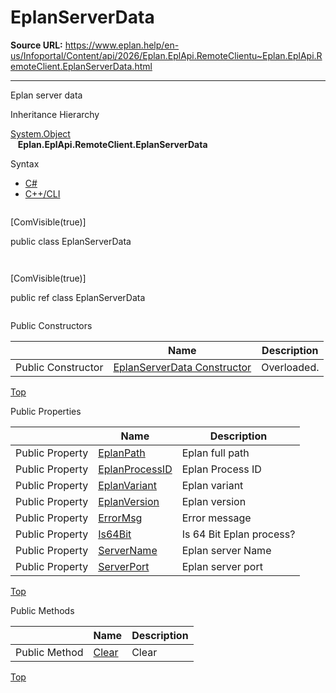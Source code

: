 # EplanServerData

**Source URL:** https://www.eplan.help/en-us/Infoportal/Content/api/2026/Eplan.EplApi.RemoteClientu~Eplan.EplApi.RemoteClient.EplanServerData.html

---

Eplan server data

Inheritance Hierarchy

[System.Object](#)  
   **Eplan.EplApi.RemoteClient.EplanServerData**

Syntax

- [C#](#i-syntax-CS)
- [C++/CLI](#i-syntax-CPP2005)

```
```
[ComVisible(true)]

public class EplanServerData
```
```

```
```
[ComVisible(true)]

public ref class EplanServerData
```
```



Public Constructors

|  | Name | Description |
| --- | --- | --- |
| Public Constructor | [EplanServerData Constructor](Eplan.EplApi.RemoteClientu~Eplan.EplApi.RemoteClient.EplanServerData~_ctor.html) | Overloaded. |

[Top](#top)



Public Properties

|  | Name | Description |
| --- | --- | --- |
| Public Property | [EplanPath](Eplan.EplApi.RemoteClientu~Eplan.EplApi.RemoteClient.EplanServerData~EplanPath.html) | Eplan full path |
| Public Property | [EplanProcessID](Eplan.EplApi.RemoteClientu~Eplan.EplApi.RemoteClient.EplanServerData~EplanProcessID.html) | Eplan Process ID |
| Public Property | [EplanVariant](Eplan.EplApi.RemoteClientu~Eplan.EplApi.RemoteClient.EplanServerData~EplanVariant.html) | Eplan variant |
| Public Property | [EplanVersion](Eplan.EplApi.RemoteClientu~Eplan.EplApi.RemoteClient.EplanServerData~EplanVersion.html) | Eplan version |
| Public Property | [ErrorMsg](Eplan.EplApi.RemoteClientu~Eplan.EplApi.RemoteClient.EplanServerData~ErrorMsg.html) | Error message |
| Public Property | [Is64Bit](Eplan.EplApi.RemoteClientu~Eplan.EplApi.RemoteClient.EplanServerData~Is64Bit.html) | Is 64 Bit Eplan process? |
| Public Property | [ServerName](Eplan.EplApi.RemoteClientu~Eplan.EplApi.RemoteClient.EplanServerData~ServerName.html) | Eplan server Name |
| Public Property | [ServerPort](Eplan.EplApi.RemoteClientu~Eplan.EplApi.RemoteClient.EplanServerData~ServerPort.html) | Eplan server port |

[Top](#top)

Public Methods

|  | Name | Description |
| --- | --- | --- |
| Public Method | [Clear](Eplan.EplApi.RemoteClientu~Eplan.EplApi.RemoteClient.EplanServerData~Clear.html) | Clear |

[Top](#top)
